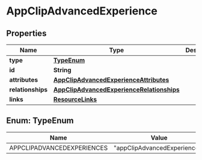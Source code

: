 

# AppClipAdvancedExperience


## Properties

| Name | Type | Description | Notes |
|------------ | ------------- | ------------- | -------------|
|**type** | [**TypeEnum**](#TypeEnum) |  |  |
|**id** | **String** |  |  |
|**attributes** | [**AppClipAdvancedExperienceAttributes**](AppClipAdvancedExperienceAttributes.md) |  |  [optional] |
|**relationships** | [**AppClipAdvancedExperienceRelationships**](AppClipAdvancedExperienceRelationships.md) |  |  [optional] |
|**links** | [**ResourceLinks**](ResourceLinks.md) |  |  [optional] |



## Enum: TypeEnum

| Name | Value |
|---- | -----|
| APPCLIPADVANCEDEXPERIENCES | &quot;appClipAdvancedExperiences&quot; |



